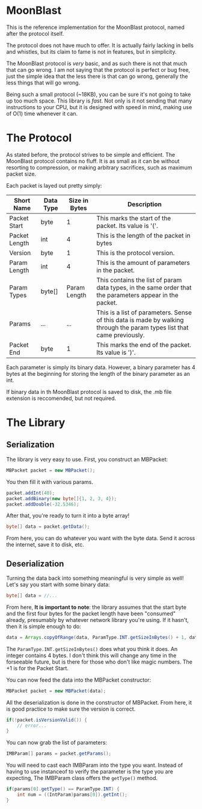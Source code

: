 # MoonBlast
This is the reference implementation for the MoonBlast protocol, named after the 
protocol itself.

The protocol does not have much to offer. It is actually fairly lacking in bells 
and whistles, but its claim to fame is not in features, but in simplicity.

The MoonBlast protocol is *very* basic, and as such there is not that much
that can go wrong. I am not saying that the protocol is perfect or bug free,
just the simple idea that the less there is that can go wrong, generally the
less things that will go wrong.

Being such a small protocol (~18KB), you can be sure it's not going to take up
too much space. This library is *fast*. Not only is it not sending that many
instructions to your CPU, but it is designed with speed in mind, making use
of O(1) time whenever it can. 

# The Protocol
As stated before, the protocol strives to be simple and efficient. 
The MoonBlast protocol contains no fluff. It is as small as it can be without
resorting to compression, or making arbitrary sacrifices, such as maximum
packet size.

Each packet is layed out pretty simply:

| Short Name    | Data Type        | Size in Bytes  | Description  |
| ----------    | -------------    | -------------  | ----- |
| Packet Start  | byte             | 1              | This marks the start of the packet. Its value is '('.  |
| Packet Length | int              | 4              | This is the length of the packet in bytes |
| Version       | byte             | 1              | This is the protocol version. |
| Param Length  | int              | 4              | This is the amount of parameters in the packet. |
| Param Types   | byte[]           | Param Length   | This contains the list of param data types, in the same order that the parameters appear in the packet. |
| Params        | ...              | ...            | This is a list of parameters. Sense of this data is made by walking through the param types list that came previously. |
| Packet End    | byte             | 1              | This marks the end of the packet. Its value is ')'. |

Each parameter is simply its binary data. However, a binary parameter has 4 bytes at the beginning for storing the length of the binary parameter as an int.

If binary data in th MoonBlast protocol is saved to disk, the .mb file extension is reccomended, but not required.

# The Library
## Serialization
The library is very easy to use. First, you construct an MBPacket:
```java
MBPacket packet = new MBPacket();
```
You then fill it with various params.
```java
packet.addInt(40);
packet.addBinary(new byte[]{1, 2, 3, 4});
packet.addDouble(-32.5346);
```
After that, you're ready to turn it into a byte array!
```java
byte[] data = packet.getData();
```
From here, you can do whatever you want with the byte data. Send it across the internet, save it to disk, etc.
## Deserialization
Turning the data back into something meaningful is very simple as well!
Let's say you start with some binary data:
```java
byte[] data = //...
```
From here, **It is important to note**: the library assumes that the start byte and the first four bytes for the packet length
have been "consumed" already, presumably by whatever network library you're using. If it hasn't, then it is simple enough to do:
```java
data = Arrays.copyOfRange(data, ParamType.INT.getSizeInBytes() + 1, data.length);
```
The ```ParamType.INT.getSizeInBytes()``` does what you think it does. An integer contains 4 bytes. I don't think this will
change any time in the forseeable future, but is there for those who don't like magic numbers. The +1 is for the Packet Start.

You can now feed the data into the MBPacket constructor:
```java
MBPacket packet = new MBPacket(data);
```
All the deserialization is done in the constructor of MBPacket. From here, it is good practice to make sure the version is correct.
```java
if(!packet.isVersionValid()) {
    // error...
}
```
You can now grab the list of parameters:
```java
IMBParam[] params = packet.getParams();
```
You will need to cast each IMBParam into the type you want. Instead of having to use instanceof to verify the parameter
is the type you are expecting, The IMBParam class offers the `getType()` method.
```java
if(params[0].getType() == ParamType.INT) {
    int num = ((IntParam)params[0]).getInt();
}
```
